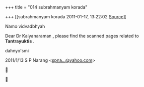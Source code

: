 +++
title = "014 subrahmanyam korada"

+++
[[subrahmanyam korada	2011-01-17, 13:22:02 [Source](https://groups.google.com/g/bvparishat/c/QqnLmPZFyqk)]]



  
Namo vidvadbhyah  
  
Dear Dr Kalyanaraman , please find the scanned pages related to **Tantrayuktis** .  
  
dahnyo'smi  
  

2011/1/13 S P Narang \<[spna...@yahoo.com]()\>





